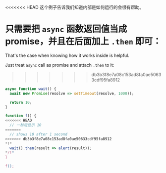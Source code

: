 
<<<<<<< HEAD
这个例子告诉我们知道内部是如何运行的会很有帮助。

只需要把 `async` 函数返回值当成 promise，并且在后面加上 `.then` 即可：
=======
That's the case when knowing how it works inside is helpful.

Just treat `async` call as promise and attach `.then` to it:
>>>>>>> db3b3f8e7a08c153ad8fa0ae50633cdf95fa8912
```js run
async function wait() {
  await new Promise(resolve => setTimeout(resolve, 1000));

  return 10;
}

function f() {
<<<<<<< HEAD
  // 一秒后显示 10
=======
  // shows 10 after 1 second
>>>>>>> db3b3f8e7a08c153ad8fa0ae50633cdf95fa8912
*!*
  wait().then(result => alert(result));
*/!*
}

f();
```
